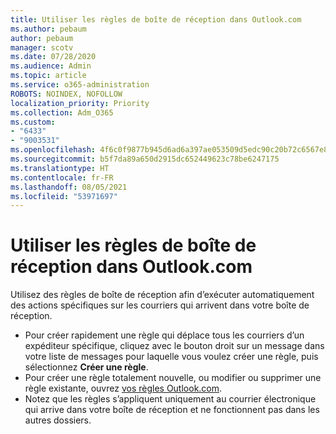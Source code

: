 ```yaml
---
title: Utiliser les règles de boîte de réception dans Outlook.com
ms.author: pebaum
author: pebaum
manager: scotv
ms.date: 07/28/2020
ms.audience: Admin
ms.topic: article
ms.service: o365-administration
ROBOTS: NOINDEX, NOFOLLOW
localization_priority: Priority
ms.collection: Adm_O365
ms.custom:
- "6433"
- "9003531"
ms.openlocfilehash: 4f6c0f9877b945d6ad6a397ae053509d5edc90c20b72c6567e867268ee1eda04
ms.sourcegitcommit: b5f7da89a650d2915dc652449623c78be6247175
ms.translationtype: HT
ms.contentlocale: fr-FR
ms.lasthandoff: 08/05/2021
ms.locfileid: "53971697"
---
```

# <a name="use-inbox-rules-in-outlookcom"></a>Utiliser les règles de boîte de réception dans Outlook.com

Utilisez des règles de boîte de réception afin d’exécuter automatiquement des actions spécifiques sur les courriers qui arrivent dans votre boîte de réception.

- Pour créer rapidement une règle qui déplace tous les courriers d’un expéditeur spécifique, cliquez avec le bouton droit sur un message dans votre liste de messages pour laquelle vous voulez créer une règle, puis sélectionnez **Créer une règle**.
- Pour créer une règle totalement nouvelle, ou modifier ou supprimer une règle existante, ouvrez [vos règles Outlook.com](https://go.microsoft.com/fwlink/?linkid=2118142).
- Notez que les règles s’appliquent uniquement au courrier électronique qui arrive dans votre boîte de réception et ne fonctionnent pas dans les autres dossiers.
